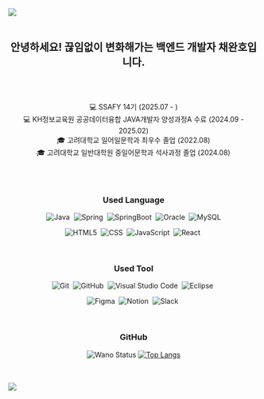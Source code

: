 <img src="https://capsule-render.vercel.app/api?type=speech&color=auto&height=250&section=header&text=Hello!%20I'm%20Wanho&fontSize=90" />
<br>
<br>

<h2 align="center">
  안녕하세요! 끊임없이 변화해가는 백엔드 개발자 채완호입니다.
</h2>

<br>
<br>

<div align="center">

  💻 SSAFY 14기 (2025.07 - ) <br>
  💻 KH정보교육원 공공데이터융합 JAVA개발자 양성과정A 수료 (2024.09 - 2025.02) <br>
  🎓 고려대학교 일어일문학과 최우수 졸업 (2022.08) <br>
  🎓 고려대학교 일반대학원 중일어문학과 석사과정 졸업 (2024.08) <br>

</div>

<br>
<br>

<h3 align="center">
  <b>Used Language</b>
</h3>

<div align="center">
  <div align="center">

![Java](https://img.shields.io/badge/java-0769AD.svg?style=for-the-badge&logo=openjdk&logoColor=white)&nbsp;
![Spring](https://img.shields.io/badge/spring-%236DB33F.svg?style=for-the-badge&logo=spring&logoColor=white)&nbsp;
![SpringBoot](https://img.shields.io/badge/Spring%20Boot-%236DB33F.svg?style=for-the-badge&logo=SpringBoot&logoColor=white)&nbsp;
![Oracle](https://img.shields.io/badge/Oracle-F80000?style=for-the-badge&logo=oracle&logoColor=white)&nbsp;
![MySQL](https://img.shields.io/badge/mysql-%2300f.svg?style=for-the-badge&logo=mysql&logoColor=white)      

![HTML5](https://img.shields.io/badge/HTML5-E34F26?style=for-the-badge&logo=HTML5&logoColor=white)&nbsp;
![CSS](https://img.shields.io/badge/CSS3-1572B6?style=for-the-badge&logo=TypeScript&logoColor=white)&nbsp;
![JavaScript](https://img.shields.io/badge/JavaScript-F7DF1E?style=for-the-badge&logo=JavaScript&logoColor=black)&nbsp;
![React](https://img.shields.io/badge/React-61DAFB?style=for-the-badge&logo=React&logoColor=black)&nbsp;

</div>
</div>

<br>

<h3 align="center">
  <b>Used Tool</b>
</h3>

<div align="center">
  
![Git](https://img.shields.io/badge/git-%23F05033.svg?style=for-the-badge&logo=git&logoColor=white)&nbsp;
![GitHub](https://img.shields.io/badge/github-4D148C.svg?style=for-the-badge&logo=github&logoColor=white)&nbsp;
![Visual Studio Code](https://img.shields.io/badge/Visual%20Studio%20Code-0078d7.svg?style=for-the-badge&logo=visual-studio-code&logoColor=white)&nbsp;
![Eclipse](https://img.shields.io/badge/Eclipse-2C2255.svg?style=for-the-badge&logo=Eclipse&logoColor=white)&nbsp;

![Figma](https://img.shields.io/badge/figma-%23F24E1E.svg?style=for-the-badge&logo=figma&logoColor=white)&nbsp;
![Notion](https://img.shields.io/badge/Notion-%23000000.svg?style=for-the-badge&logo=notion&logoColor=white)&nbsp;
![Slack](https://img.shields.io/badge/Slack-4A154B.svg?style=for-the-badge&logo=Slack&logoColor=white)&nbsp;

</div>

<br>

<h3 align="center">
  <b>GitHub</b>
</h3>

<div align="center">

  ![Wano Status](https://github-readme-stats.vercel.app/api?username=1227wano&show_icons=true)
  [![Top Langs](https://github-readme-stats.vercel.app/api/top-langs/?username=1227wano&layout=compact&langs_count=6&hide=jupyter%20notebook)](https://github.com/anuraghazra/github-readme-stats)

</div>

<br>
<br>

<img src="https://capsule-render.vercel.app/api?type=waving&color=auto&width=100%&height=100&section=footer&fontSize=90" />
<br>
